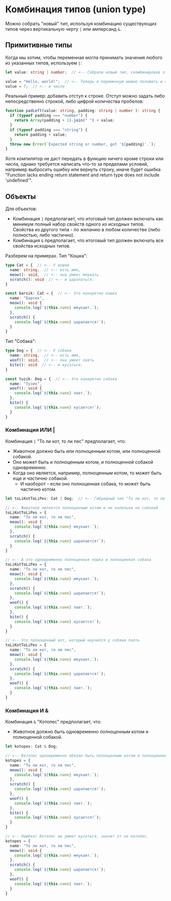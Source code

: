 # Комбинация типов (union type)

Можно собрать "новый" тип, используя комбинацию существующих типов через вертикальную черту `|` или амперсанд `&`. 

## Примитивные типы

Когда мы хотим, чтобы переменная могла принимать значения любого из указанных типов, используем `|`:

```typescript
let value: string | number;  // <-- Собрали новый тип, скомбинировав string и number

value = "Hello, world!";  // <-- Теперь в переменную можно положить и строку,
value = 7;  // <-- и число
```

Реальный пример: добавить отступ к строке. Отступ можно задать либо непосредственно строкой, либо цифрой количества пробелов:

```typescript
function padLeft(value: string, padding: string | number ): string {
  if (typeof padding === "number") {
    return Array(padding + 1).join(" ") + value;
  }
  if (typeof padding === "string") {
    return padding + value;
  }
  throw new Error(`Expected string or number, got '${padding}'.`);
}
```

Хотя компилятор не даст передать в функцию ничего кроме строки или числа, однако требуется написать что-то за пределами условий, например выбросить ошибку или вернуть строку, иначе будет ошибка "Function lacks ending return statement and return type does not include 'undefined'".

## Объекты

Для объектов:

* Комбинация `|` предполагает, что итоговый тип должен включать как минимум полный набор свойств одного из исходных типов. Свойства из другого типа - по желанию в любом количестве (либо полностью, либо частично).
* Комбинация `&` предполагает, что итоговый тип должен включать все свойства исходных типов.

Разберем на примерах. Тип "Кошка":

```typescript
type Cat = {  // <-- У кошки
  name: string,  // <-- есть имя,
  meow(): void,  // <-- она умеет мяукать
  scratch(): void  // <-- и царапаться.
}

const barsik: Cat = {  // <-- Это конкретно кошка
  name: "Барсик",
  meow(): void {
    console.log(`${this.name} мяукает.`);
  },
  scratch() {
    console.log(`${this.name} царапается!`);
  }
}
```

Тип "Собака":

```typescript
type Dog = {  // <-- У собаки
  name: string,  // <-- есть имя,
  woof(): void,  // <-- она умеет лаять
  bite(): void  // <-- и кусаться.
}

const tuzik: Dog = {  // <-- Это конкретно собака
  name: "Тузик",
  woof(): void {
    console.log(`${this.name} лает.`);
  },
  bite() {
    console.log(`${this.name} кусается!`);
  }
}
```

### Комбинация ИЛИ |

Комбинация `|` "То ли кот, то ли пес" предполагает, что:

* Животное должно быть или *полноценным* котом, или полноценной собакой.
* Оно может быть и полноценным котом, и полноценной собакой одновременно.
* Когда оно является, например, полноценным котом, то может быть еще и *частично* собакой.
  * И наоборот - если оно полноценная собака, то может быть частично котом.

```typescript
let toLiKotToLiPes: Cat | Dog;  // <-- Гибридный тип "То ли кот, то ли пес"

// <-- Животное является полноценным котом и ни капельки не собакой
toLiKotToLiPes = {
  name: "То ли кот, то ли пес",
  meow(): void {
    console.log(`${this.name} мяукает.`);
  },
  scratch() {
    console.log(`${this.name} царапается!`);
  }
}

// <-- А это одновременно полноценная кошка и полноценная собака
toLiKotToLiPes = {
  name: "То ли кот, то ли пес",
  meow(): void {
    console.log(`${this.name} мяукает.`);
  },
  scratch() {
    console.log(`${this.name} царапается!`);
  },
  woof() {
    console.log(`${this.name} лает.`);
  },
  bite() {
    console.log(`${this.name} кусается!`);
  }
}

// <-- Это полноценный кот, который научился у собаки лаять
toLiKotToLiPes = {
  name: "То ли кот, то ли пес",
  meow(): void {
    console.log(`${this.name} мяукает.`);
  },
  scratch() {
    console.log(`${this.name} царапается!`);
  },
  woof() {
    console.log(`${this.name} лает.`);
  }
}
```

### Комбинация И &

Комбинация `&` "Котопес" предполагает, что:

* Животное должно быть одновременно *полноценным* котом и полноценной собакой.

```typescript
let kotopes: Cat & Dog;

// <-- Котопес одновременно обязан быть полноценным котом и полноценной собакой
kotopes = {
  name: "То ли кот, то ли пес",
  meow(): void {
    console.log(`${this.name} мяукает.`);
  },
  scratch() {
    console.log(`${this.name} царапается!`);
  },
  woof() {
    console.log(`${this.name} лает.`);
  },
  bite() {
    console.log(`${this.name} кусается!`);
  }
}

// <-- Ошибка! Котопес не умеет кусаться, значит от не котопес.
kotopes = {
  name: "То ли кот, то ли пес",
  meow(): void {
    console.log(`${this.name} мяукает.`);
  },
  scratch() {
    console.log(`${this.name} царапается!`);
  },
  woof() {
    console.log(`${this.name} лает.`);
  }
}
```

